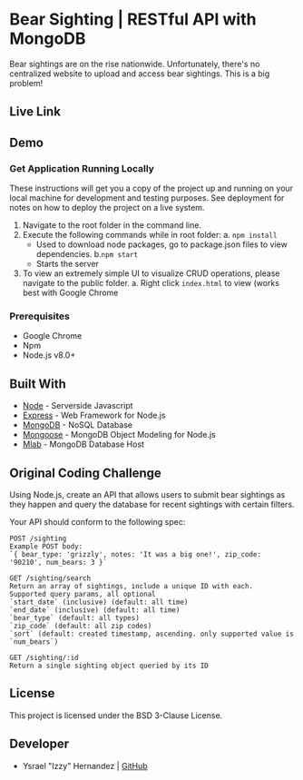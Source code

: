 # Bear Sighting | RESTful API with MongoDB
Bear sightings are on the rise nationwide. Unfortunately, there's no centralized website to upload and access bear sightings. This is a big problem! 

## Live Link

## Demo
<!--  <img src="" width="85%" height="85%">  -->

### Get Application Running Locally
These instructions will get you a copy of the project up and running on your local machine for development and testing purposes. See deployment for notes on how to deploy the project on a live system.

1. Navigate to the root folder in the command line. 
2. Execute the following commands while in root folder:
  a. ``` npm install ``` 
    * Used to download node packages, go to package.json files to view dependencies.
  b.``` npm start ```
    * Starts the server
3. To view an extremely simple UI to visualize CRUD operations, please navigate to the public folder.
  a. Right click ```index.html``` to view (works best with Google Chrome

### Prerequisites
* Google Chrome
* Npm 
* Node.js v8.0+

## Built With
* [Node](https://nodejs.org/en/) - Serverside Javascript
* [Express](https://expressjs.com/) - Web Framework for Node.js
* [MongoDB](https://www.mongodb.com/) - NoSQL Database
* [Mongoose](http://mongoosejs.com/) - MongoDB Object Modeling for Node.js
* [Mlab](https://mlab.com/) - MongoDB Database Host

## Original Coding Challenge
Using Node.js, create an API that allows users to submit bear sightings as they happen and query the database for recent sightings with certain filters.

Your API should conform to the following spec:
```
POST /sighting
Example POST body:
`{ bear_type: 'grizzly', notes: 'It was a big one!', zip_code: '90210', num_bears: 3 }`

GET /sighting/search
Return an array of sightings, include a unique ID with each.
Supported query params, all optional
`start_date` (inclusive) (default: all time)
`end_date` (inclusive) (default: all time)
`bear_type` (default: all types)
`zip_code` (default: all zip codes)
`sort` (default: created timestamp, ascending. only supported value is `num_bears`)

GET /sighting/:id
Return a single sighting object queried by its ID
```


## License
This project is licensed under the BSD 3-Clause License.

## Developer
- Ysrael "Izzy" Hernandez | [GitHub](https://github.com/ykeanu)
